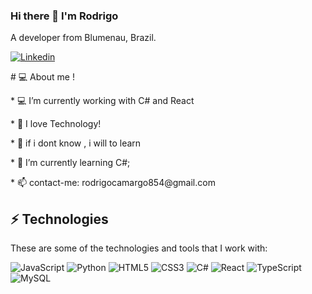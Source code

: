### Hi there 👋 I'm Rodrigo  
 A  developer from Blumenau, Brazil.
 
<a href="https://www.linkedin.com/in/rodrigo-camargo-a569b5179/">
  <img
    alt="Linkedin"
    src="https://img.shields.io/badge/linkedin-0077B5?logo=linkedin&logoColor=white&style=for-the-badge"
  />
 
 
 
</a>
<p># 💻 About me !</p>
<p>* 💻 I’m currently working with C# and React</p>

<p>* 💬 I love Technology!</p>
<p>* 🚀 if i dont know , i will to learn</p>
<p>* 🌱 I’m currently learning C#;</p>
<p>* 📫 contact-me: rodrigocamargo854@gmail.com</p>
 
## ⚡ Technologies 
<p>These are some of the technologies and tools that I work with:</p>

<img alt="JavaScript" src="https://img.shields.io/badge/javascript%20-%23323330.svg?&style=for-the-badge&logo=javascript&logoColor=%23F7DF1E"/> <img alt="Python" src="https://img.shields.io/badge/python%20-%2314354C.svg?&style=for-the-badge&logo=python&logoColor=white"/> <img alt="HTML5" src="https://img.shields.io/badge/html5%20-%23E34F26.svg?&style=for-the-badge&logo=html5&logoColor=white"/> <img alt="CSS3" src="https://img.shields.io/badge/css3%20-%231572B6.svg?&style=for-the-badge&logo=css3&logoColor=white"/> <img alt="C#" src="https://img.shields.io/badge/c%23%20-%23239120.svg?&style=for-the-badge&logo=c-sharp&logoColor=white"/> <img alt="React" src="https://img.shields.io/badge/react%20-%2320232a.svg?&style=for-the-badge&logo=react&logoColor=%2361DAFB"/> <img alt="TypeScript" src="https://img.shields.io/badge/typescript%20-%23007ACC.svg?&style=for-the-badge&logo=typescript&logoColor=white"/> <img alt="MySQL" src="https://img.shields.io/badge/mysql-%2300f.svg?&style=for-the-badge&logo=mysql&logoColor=white"/>
 

 
 
